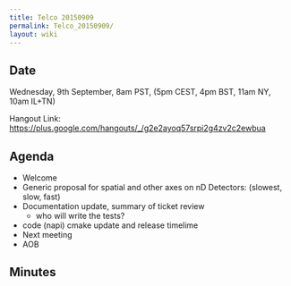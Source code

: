 ```yaml
---
title: Telco 20150909
permalink: Telco_20150909/
layout: wiki
---
```


Date
----

Wednesday, 9th September, 8am PST, (5pm CEST, 4pm BST, 11am NY, 10am
IL+TN)

Hangout Link:
<https://plus.google.com/hangouts/_/g2e2ayoq57srpi2g4zv2c2ewbua>

Agenda
------

-   Welcome
-   Generic proposal for spatial and other axes on nD Detectors:
    (slowest, slow, fast)
-   Documentation update, summary of ticket review
    -   who will write the tests?
-   code (napi) cmake update and release timelime
-   Next meeting
-   AOB

Minutes
-------
